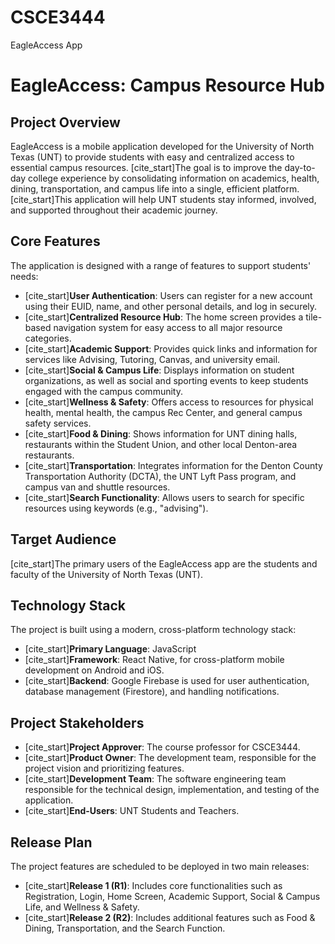# CSCE3444
EagleAccess App

# EagleAccess: Campus Resource Hub

## Project Overview

EagleAccess is a mobile application developed for the University of North Texas (UNT) to provide students with easy and centralized access to essential campus resources. [cite_start]The goal is to improve the day-to-day college experience by consolidating information on academics, health, dining, transportation, and campus life into a single, efficient platform. [cite_start]This application will help UNT students stay informed, involved, and supported throughout their academic journey.

## Core Features

The application is designed with a range of features to support students' needs:

* [cite_start]**User Authentication**: Users can register for a new account using their EUID, name, and other personal details, and log in securely.
* [cite_start]**Centralized Resource Hub**: The home screen provides a tile-based navigation system for easy access to all major resource categories.
* [cite_start]**Academic Support**: Provides quick links and information for services like Advising, Tutoring, Canvas, and university email.
* [cite_start]**Social & Campus Life**: Displays information on student organizations, as well as social and sporting events to keep students engaged with the campus community.
* [cite_start]**Wellness & Safety**: Offers access to resources for physical health, mental health, the campus Rec Center, and general campus safety services.
* [cite_start]**Food & Dining**: Shows information for UNT dining halls, restaurants within the Student Union, and other local Denton-area restaurants.
* [cite_start]**Transportation**: Integrates information for the Denton County Transportation Authority (DCTA), the UNT Lyft Pass program, and campus van and shuttle resources.
* [cite_start]**Search Functionality**: Allows users to search for specific resources using keywords (e.g., "advising").

## Target Audience

[cite_start]The primary users of the EagleAccess app are the students and faculty of the University of North Texas (UNT).

## Technology Stack

The project is built using a modern, cross-platform technology stack:

* [cite_start]**Primary Language**: JavaScript 
* [cite_start]**Framework**: React Native, for cross-platform mobile development on Android and iOS.
* [cite_start]**Backend**: Google Firebase is used for user authentication, database management (Firestore), and handling notifications.

## Project Stakeholders

* [cite_start]**Project Approver**: The course professor for CSCE3444.
* [cite_start]**Product Owner**: The development team, responsible for the project vision and prioritizing features.
* [cite_start]**Development Team**: The software engineering team responsible for the technical design, implementation, and testing of the application.
* [cite_start]**End-Users**: UNT Students and Teachers.

## Release Plan

The project features are scheduled to be deployed in two main releases:

* [cite_start]**Release 1 (R1)**: Includes core functionalities such as Registration, Login, Home Screen, Academic Support, Social & Campus Life, and Wellness & Safety.
* [cite_start]**Release 2 (R2)**: Includes additional features such as Food & Dining, Transportation, and the Search Function.
